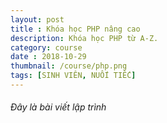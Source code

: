 ```yaml
---
layout: post
title : Khóa học PHP nâng cao
description: Khóa học PHP từ A-Z.
category: course
date : 2018-10-29
thumbnail: /course/php.png
tags: [SINH VIÊN, NUỐI TIẾC]
---
```

###### Đây là bài viết lập trình